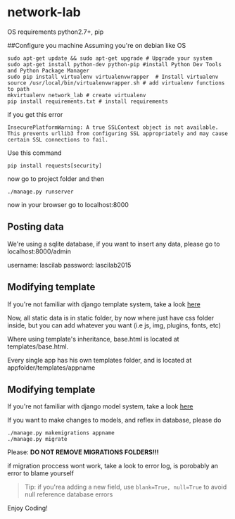 # network-lab

OS requirements python2.7+, pip

##Configure you machine
Assuming you're on debian like OS
```
sudo apt-get update && sudo apt-get upgrade # Upgrade your system
sudo apt-get install python-dev python-pip #install Python Dev Tools and Python Package Manager
sudo pip install virtualenv virtualenvwrapper  # Install virtualenv
source /usr/local/bin/virtualenvwrapper.sh # add virtualenv functions to path
mkvirtualenv network_lab # create virtualenv
pip install requirements.txt # install requirements
```

if you get this error
```
InsecurePlatformWarning: A true SSLContext object is not available. This prevents urllib3 from configuring SSL appropriately and may cause certain SSL connections to fail.
```
Use this command
```
pip install requests[security]
```

now  go to project folder and then

`./manage.py runserver`

now in your browser go to localhost:8000

## Posting data
We're using a sqlite database, if you want to insert any data, please go to localhost:8000/admin

username: lascilab
password: lascilab2015

## Modifying template
If you're not familiar with django template system, take a look  [here](https://docs.djangoproject.com/en/1.8/topics/templates/)

Now, all static data is in static folder, by now where just have css folder inside, but you can add whatever you want (i.e js, img, plugins, fonts, etc)


Where using template's inheritance, base.html is located at templates/base.html.

Every single app has his own templates folder, and is located at appfolder/templates/appname

## Modifying template
If you're not familiar with django model system, take a look 
[here](https://docs.djangoproject.com/en/1.8/topics/db/models/)

If you want to make changes to models, and reflex in database, please do
```
./manage.py makemigrations appname
./manage.py migrate
```

Please: **DO NOT REMOVE MIGRATIONS FOLDERS!!!**

if migration proccess wont work, take a look to error log, is porobably an error to blame yourself 
> Tip: if you'rea adding a new field, use `blank=True, null=True` to avoid null reference database errors

Enjoy Coding!

